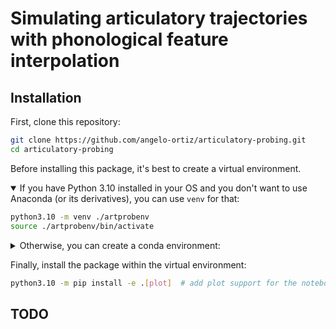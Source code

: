 # Simulating articulatory trajectories with phonological feature interpolation

## Installation

First, clone this repository:

```bash
git clone https://github.com/angelo-ortiz/articulatory-probing.git
cd articulatory-probing
```

Before installing this package, it's best to create a virtual environment.
<details open>
<summary>If you have Python 3.10 installed in your OS and you don't want to use Anaconda (or its 
derivatives), you can use <code>venv</code> for that:</summary>

```bash
python3.10 -m venv ./artprobenv
source ./artprobenv/bin/activate
```

</details>
<details>
<summary>Otherwise, you can create a conda environment:</summary>

```bash
conda create -n artprobenv python=3.10
conda activate artprobenv
```

</details>

Finally, install the package within the virtual environment:

```bash
python3.10 -m pip install -e .[plot]  # add plot support for the notebooks
```

## TODO

